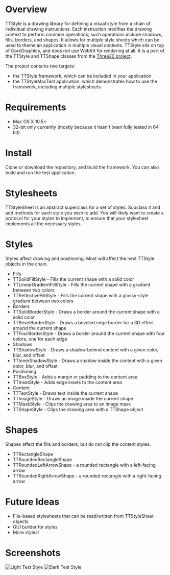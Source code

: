 Overview
========

TTStyle is a drawing library for defining a visual style from a chain of individual drawing instructions. Each instruction modifies the drawing context to perform common operations; such operations include shadows, fills, borders, and shapes. It allows for multiple style sheets which can be used to theme an application in multiple visual contexts. TTStyle sits on top of CoreGraphics, and does not use WebKit for rendering at all. It is a port of the TTStyle and TTShape classes from the [Three20 project](http://github.com/joehewitt/three20).

The project contains two targets:

* the TTStyle framework, which can be included in your application
* the TTStyleMacTest application, which demonstrates how to use the framework, including multiple stylesheets

Requirements
============

* Mac OS X 10.5+
* 32-bit only currently (mostly because it hasn't been fully tested in 64-bit)

Install
=======

Clone or download the repository, and build the framework. You can also build and run the test application.

Stylesheets
===========

TTStyleSheet is an abstract superclass for a set of styles. Subclass it and add methods for each style you wish to add. You will likely want to create a protocol for your styles to implement, to ensure that your stylesheet implements all the necessary styles.

Styles
======

Styles affect drawing and positioning. Most will affect the next TTStyle objects in the chain.

* Fills
 * TTSolidFillStyle - Fills the current shape with a solid color
 * TTLinearGradientFillStyle - Fills the current shape with a gradient between two colors
 * TTReflectiveFillStyle - Fills the current shape with a glossy-style gradient between two colors
* Borders
 * TTSolidBorderStyle - Draws a border around the current shape with a solid color
 * TTBevelBorderStyle - Draws a beveled edge border for a 3D effect around the current shape
 * TTFourBorderStyle - Draws a border around the current shape with four colors, one for each edge
* Shadows
 * TTShadowStyle - Draws a shadow behind content with a given color, blur, and offset
 * TTInnerShadowStyle - Draws a shadow inside the content with a given color, blur, and offset
* Positioning
 * TTBoxStyle - Adds a margin or padding to the content area
 * TTInsetStyle - Adds edge insets to the content area
* Content
 * TTTextStyle - Draws text inside the current shape
 * TTImageStyle - Draws an image inside the current shape
 * TTMaskStyle - Clips the drawing area to an image mask
 * TTShapeStyle - Clips the drawing area with a TTShape object

Shapes
======

Shapes affect the fills and borders, but do not clip the content styles.

* TTRectangleShape
* TTRoundedRectangleShape
* TTRoundedLeftArrowShape - a rounded rectangle with a left-facing arrow
* TTRoundedRightArrowShape - a rounded rectangle with a right-facing arrow

Future Ideas
============

* File-based stylesheets that can be read/written from TTStyleSheet objects
* GUI builder for styles
* More styles!

Screenshots
===========

![Light Test Style](http://github.com/amazingsyco/TTStyleMac/raw/master/Screenshots/light-test-style.png "Light Test Style") ![Dark Test Style](http://github.com/amazingsyco/TTStyleMac/raw/master/Screenshots/dark-test-style.png "Dark Test Style")